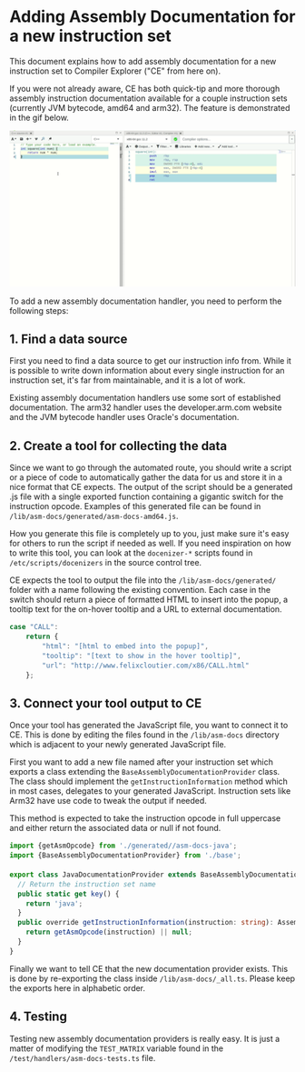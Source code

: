 # Adding Assembly Documentation for a new instruction set

This document explains how to add assembly documentation for a new instruction set to Compiler Explorer ("CE" from here
on).

If you were not already aware, CE has both quick-tip and more thorough assembly instruction documentation available for
a couple instruction sets (currently JVM bytecode, amd64 and arm32). The feature is demonstrated in the gif below.

![Demo of Assembly Documentation](images/show_assembly_documentation.gif)

To add a new assembly documentation handler, you need to perform the following steps:

## 1. Find a data source

First you need to find a data source to get our instruction info from. While it is possible to write down information
about every single instruction for an instruction set, it's far from maintainable, and it is a lot of work.

Existing assembly documentation handlers use some sort of established documentation. The arm32 handler uses the
developer.arm.com website and the JVM bytecode handler uses Oracle's documentation.

## 2. Create a tool for collecting the data

Since we want to go through the automated route, you should write a script or a piece of code to automatically gather
the data for us and store it in a nice format that CE expects. The output of the script should be a generated .js file
with a single exported function containing a gigantic switch for the instruction opcode. Examples of this generated file
can be found in `/lib/asm-docs/generated/asm-docs-amd64.js`.

How you generate this file is completely up to you, just make sure it's easy for others to run the script if needed as
well. If you need inspiration on how to write this tool, you can look at the `docenizer-*` scripts found in
`/etc/scripts/docenizers` in the source control tree.

CE expects the tool to output the file into the `/lib/asm-docs/generated/` folder with a name following the existing
convention. Each case in the switch should return a piece of formatted HTML to insert into the popup, a tooltip text for
the on-hover tooltip and a URL to external documentation.

```js
case "CALL":
    return {
        "html": "[html to embed into the popup]",
        "tooltip": "[text to show in the hover tooltip]",
        "url": "http://www.felixcloutier.com/x86/CALL.html"
    };
```

## 3. Connect your tool output to CE

Once your tool has generated the JavaScript file, you want to connect it to CE. This is done by editing the files found
in the `/lib/asm-docs` directory which is adjacent to your newly generated JavaScript file.

First you want to add a new file named after your instruction set which exports a class extending the
`BaseAssemblyDocumentationProvider` class. The class should implement the `getInstructionInformation` method which in
most cases, delegates to your generated JavaScript. Instruction sets like Arm32 have use code to tweak the output if
needed.

This method is expected to take the instruction opcode in full uppercase and either return the associated data or null
if not found.

```ts
import {getAsmOpcode} from './generated//asm-docs-java';
import {BaseAssemblyDocumentationProvider} from './base';

export class JavaDocumentationProvider extends BaseAssemblyDocumentationProvider {
  // Return the instruction set name
  public static get key() {
    return 'java';
  }
  public override getInstructionInformation(instruction: string): AssemblyInstructionInfo | null {
    return getAsmOpcode(instruction) || null;
  }
}
```

Finally we want to tell CE that the new documentation provider exists. This is done by re-exporting the class inside
`/lib/asm-docs/_all.ts`. Please keep the exports here in alphabetic order.

## 4. Testing

Testing new assembly documentation providers is really easy. It is just a matter of modifying the `TEST_MATRIX` variable
found in the `/test/handlers/asm-docs-tests.ts` file.
